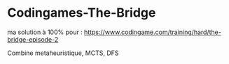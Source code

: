 # Codingames-The-Bridge

ma solution à 100% pour :
https://www.codingame.com/training/hard/the-bridge-episode-2

Combine metaheuristique, MCTS, DFS
